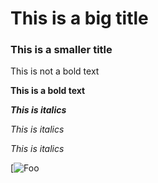 # This is a big title 

### This is a smaller title 

This is not a bold text 

**This is a bold text**

***This is italics***

*This is italics*

_This is italics_

[![Foo](https://media.giphy.com/media/3ohs87AsEO6LRBBdPG/giphy.gif)

